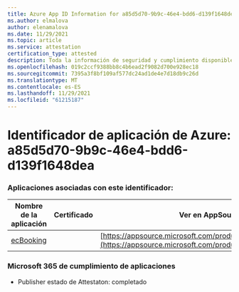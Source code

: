 ```yaml
---
title: Azure App ID Information for a85d5d70-9b9c-46e4-bdd6-d139f1648dea
ms.author: elmalova
author: elenamalova
ms.date: 11/29/2021
ms.topic: article
ms.service: attestation
certification_type: attested
description: Toda la información de seguridad y cumplimiento disponible para a85d5d70-9b9c-46e4-bdd6-d139f1648dea.
ms.openlocfilehash: 019c2ccf9388bb8c4b6ead2f9082d700e928ec18
ms.sourcegitcommit: 7395a3f8bf109af577dc24ad1de4e7d18db9c26d
ms.translationtype: MT
ms.contentlocale: es-ES
ms.lasthandoff: 11/29/2021
ms.locfileid: "61215187"
---
```

# <a name="azure-app-id-a85d5d70-9b9c-46e4-bdd6-d139f1648dea"></a>Identificador de aplicación de Azure: a85d5d70-9b9c-46e4-bdd6-d139f1648dea


### <a name="apps-associated-with-this-id"></a>Aplicaciones asociadas con este identificador:
| **Nombre de la aplicación** | **Certificado** | **Ver en AppSource** |
|--------------|---------------|-----------------------|
| [ecBooking](https://docs.microsoft.com/microsoft-365-app-certification/forward/WA200002096) |  | [https://appsource.microsoft.com/product/office/WA200002096](https://appsource.microsoft.com/product/office/WA200002096) |

### <a name="microsoft-365-app-compliance-status"></a>Microsoft 365 de cumplimiento de aplicaciones
- Publisher estado de Attestaton: completado
